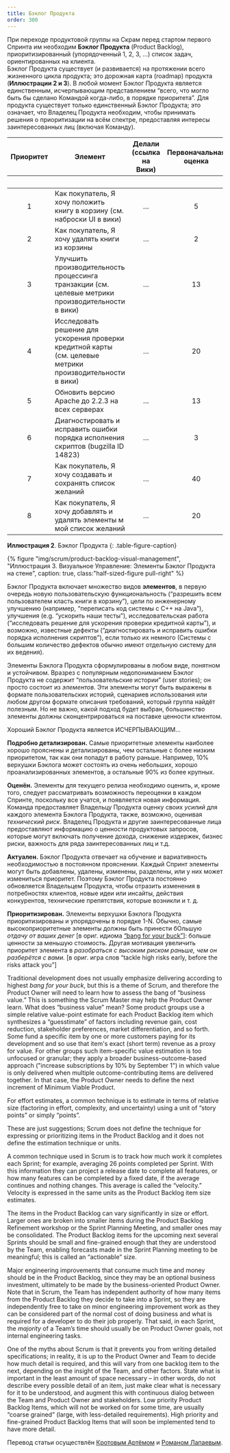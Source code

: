 ```yaml
---
title: Бэклог Продукта
order: 300
---
```


При переходе продуктовой группы на Скрам перед стартом первого Спринта им необходим **Бэклог Продукта** (Product Backlog), приоритизированный (упорядоченный 1, 2, 3, ...) список задач, ориентированных на клиента.  
Бэклог Продукта существует (и развивается) на протяжении всего жизненного цикла продукта; это дорожная карта (roadmap) продукта (**Иллюстрации 2 и 3**). В любой момент Бэклог Продукта является единственным, исчерпывающим представлением “всего, что могло быть бы сделано Командой когда-либо, в порядке приоритета”. Для продукта существует только единственный Бэклог Продукта; это означает, что Владелец Продукта необходим, чтобы принимать решения о приоритизации на всём спектре, предоставляя интересы заинтересованных лиц (включая Команду).

<table class="grid_table_with_header">
  <thead>
    <tr>
      <th style="text-align: center">Приоритет</th>
      <th style="text-align: center">Элемент</th>
      <th style="text-align: center">Делали (ссылка на Вики)</th>
      <th style="text-align: center">Первоначальная оценка</th>
      <th colspan="6" style="text-align: center">Оценка в Спринте</th>
    </tr>
    <tr>
      <th></th><th></th><th></th><th></th>
      <th style="text-align: center">1</th>
      <th style="text-align: center">2</th>
      <th style="text-align: center">3</th>
      <th style="text-align: center">4</th>
      <th style="text-align: center">5</th>
      <th style="text-align: center">6</th>
    </tr>
  </thead>
  <tbody>
    <tr>
      <td style="text-align: center">1</td>
      <td>Как покупатель, Я хочу положить книгу в корзину (см. наброски UI в вики)</td>
      <td style="text-align: center">…</td>
      <td style="text-align: center">5</td>
      <td></td><td></td><td></td><td></td><td></td><td></td>
    </tr>
    <tr>
      <td style="text-align: center">2</td>
      <td>Как покупатель, Я хочу удалять книги из корзины</td>
      <td style="text-align: center">…</td>
      <td style="text-align: center">2</td>
      <td></td><td></td><td></td><td></td><td></td><td></td>
    </tr>
    <tr>
      <td style="text-align: center">3</td>
      <td>Улучшить производительность процессинга транзакции (см. целевые метрики производительности в вики)</td>
      <td style="text-align: center">…</td>
      <td style="text-align: center">13</td>
      <td></td><td></td><td></td><td></td><td></td><td></td>
    </tr>
    <tr>
      <td style="text-align: center">4</td>
      <td>Исследовать решение для ускорения проверки кредитной карты (см. целевые метрики производительности в вики)</td>
      <td style="text-align: center">…</td>
      <td style="text-align: center">20</td>
      <td></td><td></td><td></td><td></td><td></td><td></td>
    </tr>
    <tr>
      <td style="text-align: center">5</td>
      <td>Обновить версию Apache до 2.2.3 на всех серверах</td>
      <td style="text-align: center">…</td>
      <td style="text-align: center">13</td>
      <td></td><td></td><td></td><td></td><td></td><td></td>
    </tr>
    <tr>
      <td style="text-align: center">6</td>
      <td>Диагностировать и исправить ошибки порядка исполнения скриптов (bugzilla ID 14823)</td>
      <td style="text-align: center">…</td>
      <td style="text-align: center">3</td>
      <td></td><td></td><td></td><td></td><td></td><td></td>
    </tr>
    <tr>
      <td style="text-align: center">7</td>
      <td>Как покупатель, Я хочу создавать и сохранять список желаний</td>
      <td style="text-align: center">…</td>
      <td style="text-align: center">40</td>
      <td></td><td></td><td></td><td></td><td></td><td></td>
    </tr>
    <tr>
      <td style="text-align: center">8</td>
      <td>Как покупатель, Я хочу добавлять и удалять элементы м мой список желаний</td>
      <td style="text-align: center">…</td>
      <td style="text-align: center">20</td>
      <td></td><td></td><td></td><td></td><td></td><td></td>
    </tr>
  </tbody>
</table>

**Иллюстрация 2**. Бэклог Продукта
{: .table-figure-caption}

<div>
  {% figure "img/scrum/product-backlog-visual-management", "Иллюстрация 3. Визуальное Управление: Элементы Бэклог Продукта на стене", caption: true,  class:"half-sized-figure pull-right" %}
</div>

Бэклог Продукта включает множество видов **элементов**, в первую очередь новую пользовательскую функциональность (“разрешить всем пользователем класть книги в корзину”), цели по инженерному улучшению (например, “переписать код системы с C++ на Java”), улучшения (e.g. “ускорить наши тесты”), исследовательская работа (“исследовать решение для ускорения проверки кредитной карты”), и возможно, известные дефекты (“диагностировать и исправить ошибки порядка исполнения скриптов”), если только их немного (Системы с большим количество дефектов обычно имеют отдельную систему для их ведения).

Элементы Бэклога Продукта сформулированы в любом виде, понятном и устойчивом. Вразрез с популярным недопониманием Бэклог Продукта не содержит “пользовательские истории” (user stories); он просто состоит из *элементов*. Эти элементы могут быть выражены в формате пользовательских историй, сценариев использования или любом другом формате описания требований, который группа найдёт полезным. Но не важно, какой подход будет выбран, большинство элементы должны сконцентрироваться на поставке ценности клиентом.

Хороший Бэклог Продукта является ИСЧЕРПЫВАЮЩИМ...

**Подробно детализирован.** Самые приоритетные элементы наиболее хорошо прояснены и детализированы, чем остальные с более низким приоритетом, так как они попадут в работу раньше. Например, 10% верхушки Бэклога может состоять из очень небольших, хорошо проанализированных элементов, а остальные 90% из более крупных.

**Оценён.** Элементы для текущего релиза необходимо оценить, и, кроме того, следует рассматривать возможность переоценки в каждом Спринте, поскольку все учатся, и появляется новая информация. Команда предоставляет Владельцу Продукта оценку своих *усилий* для каждого элемента Бэклога Продукта, также, возможно, оценивая *технический риск*. Владелец Продукта и другие заинтересованные лица предоставляют информацию о ценности продуктовых запросов, которые могут включать получение дохода, снижение издержек, бизнес риски, важность для ряда заинтересованных лиц и т.д.
 
**Актуален.** Бэклог Продукта отвечает на обучение и вариативность необходимостью в постоянном прояснении. Каждый Спринт элементы могут быть добавлены, удалены, изменены, разделены, или у них может измениться приоритет. Поэтому Бэклог Продукта постоянно обновляется Владельцем Продукта, чтобы отразить изменения в потребностях клиентов, новые идеи или инсайты, действия конкурентов, технические препятствия, которые возникли и т. д.
  
**Приоритизирован.** Элементы верхушки Бэклога Продукта приоритизированы и упорядочены в порядке 1-N. Обычно, самые высокоприоритетные элементы должны быть принести бОльшую *отдачу от ваших денег* [в ориг. идиома [“bang for your buck”](https://en.wikipedia.org/wiki/Bang_for_the_buck)]: больше ценности за меньшую стоимость. Другая мотивация увеличить приоритет элемента в *разобраться с высоким риском раньше, чем он разберётся с вами.* [в ориг. игра слов “tackle high risks early, before the risks attack you”]

Traditional development does not usually emphasize delivering according to highest *bang for your buck*, but this is a theme of Scrum, and therefore the Product Owner will need to learn how to assess the bang of “business value.” This is something the Scrum Master may help the Product Owner learn. What does “business value” mean? Some product groups use a simple relative value-point estimate for each Product Backlog item which synthesizes a “guesstimate” of factors including revenue gain, cost reduction, stakeholder preferences, market differentiation, and so forth. Some fund a specific item by one or more customers paying for its development and so use that item's exact (short term) revenue as a proxy for value. For other groups such item-specific value estimation is too unfocused or granular; they apply a broader business-outcome-based approach ("increase subscriptions by 10% by September 1") in which value is only delivered when multiple outcome-contributing items are delivered together. In that case, the Product Owner needs to define the next increment of Minimum Viable Product.

For effort estimates, a common technique is to estimate in terms of relative size (factoring in effort, complexity, and uncertainty) using a unit of “story points” or simply “points”.

These are just suggestions; Scrum does not define the technique for expressing or prioritizing items in the Product Backlog and it does not define the estimation technique or units.

A common technique used in Scrum is to track how much work it completes each Sprint; for example, averaging 26 points completed per Sprint. With this information they can project a release date to complete all features, or how many features can be completed by a fixed date, if the average continues and nothing changes.  This average is called the “velocity.” Velocity is expressed in the same units as the Product Backlog item size estimates.

The items in the Product Backlog can vary significantly in size or effort. Larger ones are broken into smaller items during the Product Backlog Refinement workshop or the Sprint Planning Meeting, and smaller ones may be consolidated. The Product Backlog items for the upcoming next several Sprints should be small and fine-grained enough that they are understood by the Team, enabling forecasts made in the Sprint Planning meeting to be meaningful; this is called an “actionable” size.

Major engineering improvements that consume much time and money should be in the Product Backlog, since they may be an optional business investment, ultimately to be made by the business-oriented Product Owner. Note that in Scrum, the Team has independent authority of how many items from the Product Backlog they decide to take into a Sprint, so they are independently free to take on minor engineering improvement work as they can be considered part of the normal cost of doing business and what is required for a developer to do their job properly. That said, in each Sprint, the *majority* of a Team’s time should usually be on Product Owner goals, not internal engineering tasks.

One of the myths about Scrum is that it prevents you from writing detailed specifications; in reality, it is up to the Product Owner and Team to decide how much detail is required, and this will vary from one backlog item to the next, depending on the insight of the Team, and other factors. State what is important in the least amount of space necessary – in other words, do not describe every possible detail of an item, just make clear what is necessary for it to be understood, and augment this with continuous dialog between the Team and Product Owner and stakeholders. Low priority Product Backlog Items, which will not be worked on for some time, are usually “coarse grained” (large, with less-detailed requirements). High priority and fine-grained Product Backlog Items that will soon be implemented tend to have more detail.

Перевод статьи осуществлён [Кротовым Артёмом](https://www.facebook.com/artem.v.krotov) и [Романом Лапаевым](https://www.linkedin.com/in/romanlapaev).
